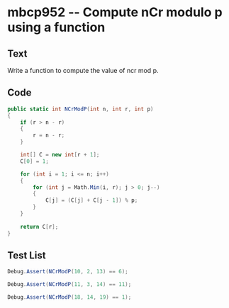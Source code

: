 # mbcp952 -- Compute nCr modulo p using a function

## Text

Write a function to compute the value of ncr mod p.

## Code

```csharp
public static int NCrModP(int n, int r, int p) 
{
    if (r > n - r) 
    {
        r = n - r;
    }

    int[] C = new int[r + 1];
    C[0] = 1;

    for (int i = 1; i <= n; i++) 
    {
        for (int j = Math.Min(i, r); j > 0; j--) 
        {
            C[j] = (C[j] + C[j - 1]) % p;
        }
    }
    
    return C[r];
}
```

## Test List

```csharp
Debug.Assert(NCrModP(10, 2, 13) == 6);
```

```csharp
Debug.Assert(NCrModP(11, 3, 14) == 11);
```

```csharp
Debug.Assert(NCrModP(18, 14, 19) == 1);
```
